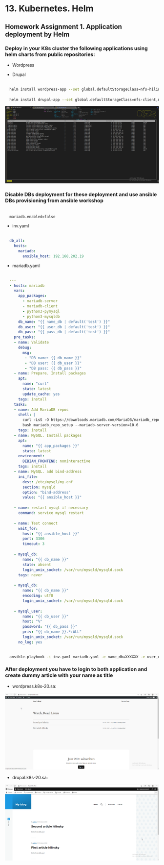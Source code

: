 # 13. Kubernetes. Helm

## Homework Assignment 1. Application deployment by Helm

### Deploy in your K8s cluster the following applications using helm charts from public repositories:

  * Wordpress

  * Drupal

```bash

  helm install wordpress-app --set global.defaultStorageClass=nfs-hilinsky,mariadb.enabled=false,externalDatabase.host=192.168.202.19,externalDatabase.port=3306,externalDatabase.user=XXXXXX,externalDatabase.password=XXXXXX,externalDatabase.database=XXXXXX,wordpressUsername=XXXXXX,wordpressPassword=XXXXXX,volumePermissions.enabled=true,ingress.enabled=true,ingress.hostname=wordpress.k8s-20.sa,ingress.ingressClassName=nginx oci://registry-1.docker.io/bitnamicharts/wordpress

  helm install drupal-app --set global.defaultStorageClass=nfs-client,mariadb.enabled=false,externalDatabase.host=192.168.202.19,externalDatabase.port=3306,externalDatabase.user=XXXXXX,externalDatabase.password=XXXXXX,externalDatabase.database=XXXXXX,drupalUsername=XXXXXX,drupalPassword=XXXXXX,volumePermissions.enabled=true,ingress.enabled=true,ingress.hostname=drupal.k8s-20.sa,ingress.ingressClassName=nginx oci://registry-1.docker.io/bitnamicharts/drupal

```

  ![screenshot](screens/k9s_pods.png)

### Disable DBs deployment for these deployment and use ansible DBs provisioning from ansible workshop

```bash

  mariadb.enabled=false

```

  * inv.yaml

```yaml

  db_all:
    hosts:
      mariadb:
        ansible_host: 192.168.202.19

```

  * mariadb.yaml

```yaml
  
  ---
  - hosts: mariadb
    vars:
      app_packages:
        - mariadb-server
        - mariadb-client
        - python3-pymysql
        - python3-mysqldb
      db_name: "{{ name_db | default('test') }}"
      db_user: "{{ user_db | default('test') }}"
      db_pass: "{{ pass_db | default('test') }}"
    pre_tasks:
    - name: Validate
      debug:
        msg:
         - "DB name: {{ db_name }}"
         - "DB user: {{ db_user }}"
         - "DB pass: {{ db_pass }}"
    - name: Prepare. Install packages
      apt:
        name: "curl"
        state: latest
        update_cache: yes
      tags: install
    tasks:
    - name: Add MariaDB repos
      shell: |
        curl -LsS -O https://downloads.mariadb.com/MariaDB/mariadb_repo_setup
        bash mariadb_repo_setup --mariadb-server-version=10.6
      tags: install
    - name: MySQL. Install packages
      apt:
        name: "{{ app_packages }}"
        state: latest
      environment:
        DEBIAN_FRONTEND: noninteractive
      tags: install
    - name: MySQL. add bind-address
      ini_file:
        dest: /etc/mysql/my.cnf
        section: mysqld
        option: "bind-address"
        value: "{{ ansible_host }}"
  
    - name: restart mysql if necessary
      command: service mysql restart
  
    - name: Test connect
      wait_for:
        host: "{{ ansible_host }}"
        port: 3306
        timeout: 3
  
    - mysql_db:
        name: "{{ db_name }}"
        state: absent
        login_unix_socket: /var/run/mysqld/mysqld.sock
      tags: never
  
    - mysql_db:
        name: "{{ db_name }}"
        encoding: utf8
        login_unix_socket: /var/run/mysqld/mysqld.sock
  
    - mysql_user:
        name: "{{ db_user }}"
        host: "%"
        password: "{{ db_pass }}"
        priv: "{{ db_name }}.*:ALL"
        login_unix_socket: /var/run/mysqld/mysqld.sock
      no_log: yes

```

```bash

  ansible-playbook -i inv.yaml mariadb.yaml -e name_db=XXXXXX -e user_db=XXXXXX -e pass_db=XXXXXX -l mariadb -u root

```

### After deployment you have to login to both application and create dummy article with your name as title

  * wordpress.k8s-20.sa:

  ![screenshot](screens/wordpress-articles.png)

  * drupal.k8s-20.sa:

  ![screenshot](screens/drupal-articles.png)
